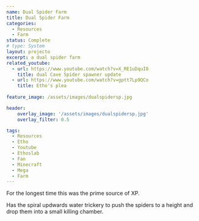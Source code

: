 ```yaml
---
name: Dual Spider Farm
title: Dual Spider Farm
categories:
  - Resources
  - Farm
status: Complete
# type: System
layout: projecto
excerpt: a dual spider farm
related_youtube:
  - url: https://www.youtube.com/watch?v=X_RE1uDquI8
    title: dual Cave Spider spawner update
  - url: https://www.youtube.com/watch?v=gptt7Lp9QCo
    title: Etho's plea
  
feature_image: /assets/images/dualspidersp.jpg

header: 
    overlay_image: '/assets/images/dualspidersp.jpg'
    overlay_filter: 0.5 

tags:
  - Resources
  - Etho
  - Youtube
  - Ethoslab
  - Fan
  - Minecraft
  - Mega
  - Farm
---
```


For the longest time this was the prime source of XP. 

Has the spiral updwards water trickery to push the spiders to a height and drop them into a small killing chamber. 